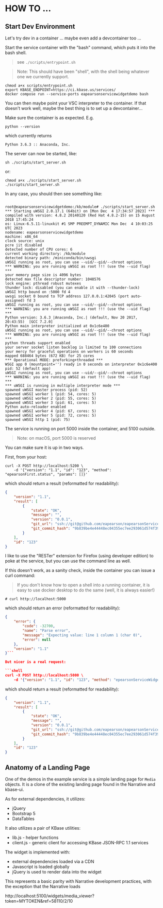 # HOW TO ...

## Start Dev Environment

Let's try dev in a container ... maybe even add a devcontainer too ...

Start the service container with the "bash" command, which puts it into the bash shell.

> see `./scripts/entrypoint.sh`

> Note: This should have been "shell", with the shell being whatever one we currently support.

```shell
chmod a+x scripts/entrypoint.sh
export KBASE_ENDPOINT=https://ci.kbase.us/services/ 
docker compose run --service-ports eapearsonservicewidgetdemo bash
```

You can then maybe point your VSC interpreter to the container. If that doesn't work
well, maybe the best thing is to set up a devcontainer...

Make sure the container is as expected. E.g.

```shell
python --version
```

which currently returns

```shell
Python 3.6.3 :: Anaconda, Inc.
```

The server can now be started, like:

```shell
sh ./scripts/start_server.sh
```

or:

```shell
chmod a+x ./scripts/start_server.sh
./scripts/start_server.sh
```

In any case, you should then see something like:

```shell

root@eapearsonservicewidgetdemo:/kb/module# ./scripts/start_server.sh
*** Starting uWSGI 2.0.17.1 (64bit) on [Mon Dec  4 17:34:57 2023] ***
compiled with version: 4.8.2 20140120 (Red Hat 4.8.2-15) on 15 August 2018 17:45:24
os: Linux-6.5.11-linuxkit #1 SMP PREEMPT_DYNAMIC Mon Dec  4 10:03:25 UTC 2023
nodename: eapearsonservicewidgetdemo
machine: x86_64
clock source: unix
pcre jit disabled
detected number of CPU cores: 6
current working directory: /kb/module
detected binary path: /miniconda/bin/uwsgi
uWSGI running as root, you can use --uid/--gid/--chroot options
*** WARNING: you are running uWSGI as root !!! (use the --uid flag) *** 
your memory page size is 4096 bytes
detected max file descriptor number: 1048576
lock engine: pthread robust mutexes
thunder lock: disabled (you can enable it with --thunder-lock)
uWSGI http bound on :5000 fd 4
uwsgi socket 0 bound to TCP address 127.0.0.1:42045 (port auto-assigned) fd 3
uWSGI running as root, you can use --uid/--gid/--chroot options
*** WARNING: you are running uWSGI as root !!! (use the --uid flag) *** 
Python version: 3.6.3 |Anaconda, Inc.| (default, Nov 20 2017, 20:43:55)  [GCC 7.2.0]
Python main interpreter initialized at 0x1c6e400
uWSGI running as root, you can use --uid/--gid/--chroot options
*** WARNING: you are running uWSGI as root !!! (use the --uid flag) *** 
python threads support enabled
your server socket listen backlog is limited to 100 connections
your mercy for graceful operations on workers is 60 seconds
mapped 688464 bytes (672 KB) for 25 cores
*** Operational MODE: preforking+threaded ***
WSGI app 0 (mountpoint='') ready in 0 seconds on interpreter 0x1c6e400 pid: 52 (default app)
uWSGI running as root, you can use --uid/--gid/--chroot options
*** WARNING: you are running uWSGI as root !!! (use the --uid flag) *** 
*** uWSGI is running in multiple interpreter mode ***
spawned uWSGI master process (pid: 52)
spawned uWSGI worker 1 (pid: 54, cores: 5)
spawned uWSGI worker 2 (pid: 55, cores: 5)
spawned uWSGI worker 3 (pid: 61, cores: 5)
Python auto-reloader enabled
spawned uWSGI worker 4 (pid: 67, cores: 5)
spawned uWSGI worker 5 (pid: 72, cores: 5)
spawned uWSGI http 1 (pid: 75)

```

The service is running on port 5000 inside the container, and 5100 outside.

> Note: on macOS, port 5000 is reserved

You can make sure it is up in two ways.

First, from your host:


```shell
curl -X POST http://localhost:5200 \
    -d '{"version": "1.1", "id": "123", "method": "epearsonFirst.status", "params": []}'
```

which should return a result (reformatted for readability):

```json
{
    "version": "1.1",
    "result": [
        {
            "state": "OK",
            "message": "",
            "version": "0.0.1",
            "git_url": "ssh://git@github.com/eapearson/eapearsonServiceWidgetDemo",
            "git_commit_hash": "9b839be4e44448ec04355ec7ee293061d574f39e"
        }
    ],
    "id": "123"
}
```

I like to use the "RESTer" extension for Firefox (using developer edition) to poke at
the service, but you can use the command line as well.

If this doesn't work, as a sanity check, inside the container you can issue a curl
command:

> If you don't know how to open a shell into a running container, it is easy to use
> docker desktop to do the same (well, it is always easier!)

```shell
# curl http://localhost:5000
```

which should return an error (reformatted for readability):

```json
{
    "error": {
        "code": -32700,
        "name": "Parse error",
        "message": "Expecting value: line 1 column 1 (char 0)",
        "error": null
    },
    "version": "1.1"
}```

But nicer is a real request:

```shell
curl -X POST http://localhost:5000 \
    -d '{"version": "1.1", "id": "123", "method": "epearsonServiceWidgetDemo.status", "params": []}'
```

which should return a result (reformatted for readability):

```json
{
    "version": "1.1",
    "result": [
        {
            "state": "OK",
            "message": "",
            "version": "0.0.1",
            "git_url": "ssh://git@github.com/eapearson/eapearsonServiceWidgetDemo",
            "git_commit_hash": "9b839be4e44448ec04355ec7ee293061d574f39e"
        }
    ],
    "id": "123"
}
```

## Anatomy of a Landing Page

One of the demos in the example service is a simple landing page for `Media` objects. It
is a clone of the existing landing page found in the Narrative and kbase-ui.

As for external dependencies, it utilizes:

- jQuery
- Bootstrap 5
- DataTables

It also utilizes a pair of KBase utilities:

- lib.js - helper functions
- client.js - generic client for accessing KBase JSON-RPC 1.1 services

The widget is implemented with:

- external dependencies loaded via a CDN
- Javascript is loaded globally
- jQuery is used to render data into the widget

This represents a basic parity with Narrative development practices, with the exception
that the Narrative loads 








http://localhost:5100/widgets/media_viewer?token=MYTOKEN&ref=58110/2/10
